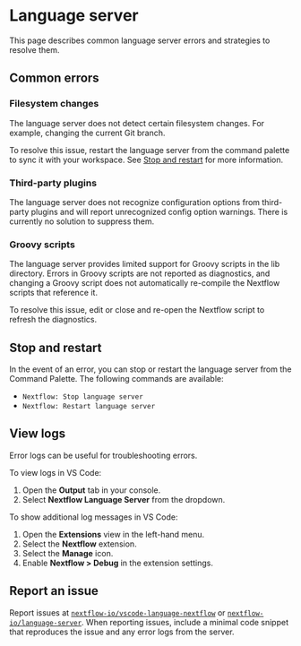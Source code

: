 # Language server

This page describes common language server errors and strategies to resolve them.

## Common errors

### Filesystem changes

The language server does not detect certain filesystem changes. For example, changing the current Git branch.

To resolve this issue, restart the language server from the command palette to sync it with your workspace. See [Stop and restart](#stop-and-restart) for more information.

### Third-party plugins

The language server does not recognize configuration options from third-party plugins and will report unrecognized config option warnings. There is currently no solution to suppress them.

### Groovy scripts

The language server provides limited support for Groovy scripts in the lib directory. Errors in Groovy scripts are not reported as diagnostics, and changing a Groovy script does not automatically re-compile the Nextflow scripts that reference it.

To resolve this issue, edit or close and re-open the Nextflow script to refresh the diagnostics.

## Stop and restart

In the event of an error, you can stop or restart the language server from the Command Palette. The following commands are available:

- `Nextflow: Stop language server`
- `Nextflow: Restart language server`

## View logs

Error logs can be useful for troubleshooting errors.

To view logs in VS Code:

1. Open the **Output** tab in your console.
2. Select **Nextflow Language Server** from the dropdown.

To show additional log messages in VS Code:

1. Open the **Extensions** view in the left-hand menu.
2. Select the **Nextflow** extension.
3. Select the **Manage** icon.
3. Enable **Nextflow > Debug** in the extension settings.

## Report an issue

Report issues at [`nextflow-io/vscode-language-nextflow`](https://github.com/nextflow-io/vscode-language-nextflow) or [`nextflow-io/language-server`](https://github.com/nextflow-io/language-server). When reporting issues, include a minimal code snippet that reproduces the issue and any error logs from the server.
